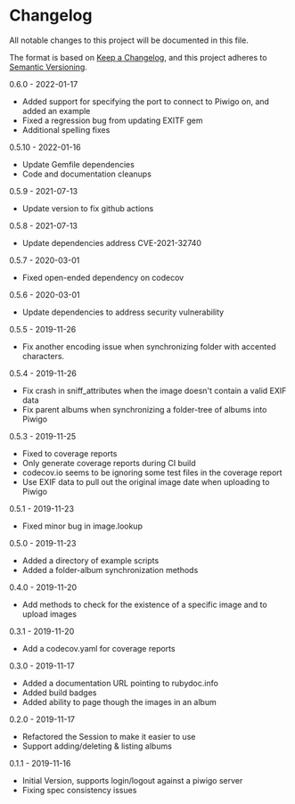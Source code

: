 # Changelog
All notable changes to this project will be documented in this file.

The format is based on [Keep a Changelog](https://keepachangelog.com/en/1.0.0/),
and this project adheres to [Semantic Versioning](https://semver.org/spec/v2.0.0.html).

0.6.0 - 2022-01-17
- Added support for specifying the port to connect to Piwigo on, and added an example
- Fixed a regression bug from updating EXITF gem
- Additional spelling fixes

0.5.10 - 2022-01-16
- Update Gemfile dependencies
- Code and documentation cleanups

0.5.9 - 2021-07-13 
- Update version to fix github actions

0.5.8 - 2021-07-13 
- Update dependencies address CVE-2021-32740

0.5.7 - 2020-03-01
- Fixed open-ended dependency on codecov

0.5.6 - 2020-03-01
- Update dependencies to address security vulnerability

0.5.5 - 2019-11-26
- Fix another encoding issue when synchronizing folder with accented characters.

0.5.4 - 2019-11-26
- Fix crash in sniff_attributes when the image doesn't contain a valid EXIF data
- Fix parent albums when synchronizing a folder-tree of albums into Piwigo

0.5.3 - 2019-11-25
- Fixed to coverage reports
- Only generate coverage reports during CI build
- codecov.io seems to be ignoring some test files in the coverage report
- Use EXIF data to pull out the original image date when uploading to Piwigo

0.5.1 - 2019-11-23
- Fixed minor bug in image.lookup

0.5.0 - 2019-11-23
- Added a directory of example scripts
- Added a folder-album synchronization methods

0.4.0 - 2019-11-20
- Add methods to check for the existence of a specific image and to upload images

0.3.1 - 2019-11-20
- Add a codecov.yaml for coverage reports

0.3.0 - 2019-11-17
- Added a documentation URL pointing to rubydoc.info
- Added build badges
- Added ability to page though the images in an album

0.2.0 - 2019-11-17
- Refactored the Session to make it easier to use
- Support adding/deleting & listing albums

0.1.1 - 2019-11-16 
- Initial Version, supports login/logout against a piwigo server
- Fixing spec consistency issues
